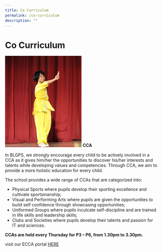 ```yaml
---
title: Co Curriculum
permalink: /co-curriculum
description: ""
---
```

# Co Curriculum

<img src="/images/cca.jpg" 
     style="width:50%">
**CCA**

In BLGPS, we strongly encourage every child to be actively involved in a CCA as it gives him/her the opportunities to discover his/her interests and talents while developing values and competencies. Through CCA, we aim to provide a more holistic education for every child. 

The school provides a wide range of CCAs that are categorized into:

* Physical Sports where pupils develop their sporting excellence and cultivate sportsmanship;
* Visual and Performing Arts where pupils are given the opportunities to build self confidence through showcasing opportunities;
* Uniformed Groups where pupils inculcate self-discipline and are trained in life skills and leadership skills; 
* Clubs and Societies where pupils develop their talents and passion for IT and sciences.

**CCAs are held every Thursday for P3 – P6, from 1.30pm to 3.30pm.**



visit our ECCA portal [HERE](https://sites.google.com/moe.edu.sg/blgpsccaportal/explore-cca)